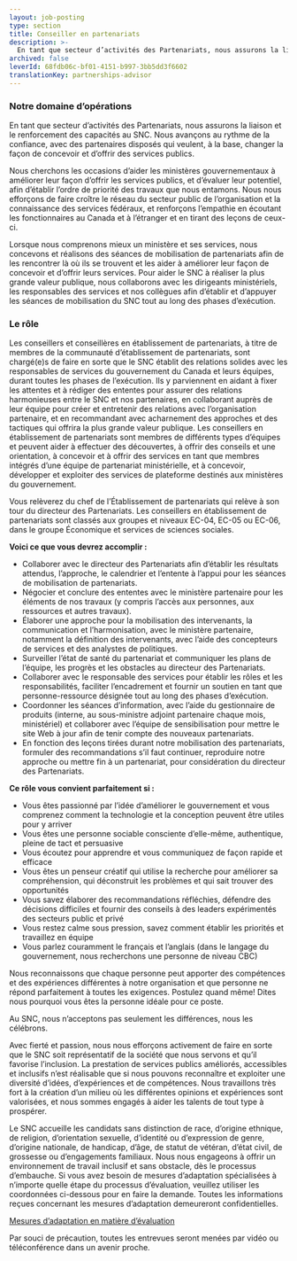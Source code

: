 ```yaml
---
layout: job-posting
type: section
title: Conseiller en partenariats
description: >-
  En tant que secteur d’activités des Partenariats, nous assurons la liaison et le renforcement des capacités au SNC. Nous avançons au rythme de la confiance, avec des partenaires disposés qui veulent, à la base, changer la façon de concevoir et d’offrir des services publics.
archived: false
leverId: 68fdb06c-bf01-4151-b997-3bb5dd3f6602
translationKey: partnerships-advisor
---
```

### Notre domaine d’opérations

En tant que secteur d’activités des Partenariats, nous assurons la liaison et le renforcement des capacités au SNC. Nous avançons au rythme de la confiance, avec des partenaires disposés qui veulent, à la base, changer la façon de concevoir et d’offrir des services publics.

Nous cherchons les occasions d’aider les ministères gouvernementaux à améliorer leur façon d’offrir les services publics, et d’évaluer leur potentiel, afin d’établir l’ordre de priorité des travaux que nous entamons. Nous nous efforçons de faire croître le réseau du secteur public de l’organisation et la connaissance des services fédéraux, et renforçons l’empathie en écoutant les fonctionnaires au Canada et à l’étranger et en tirant des leçons de ceux-ci.

Lorsque nous comprenons mieux un ministère et ses services, nous concevons et réalisons des séances de mobilisation de partenariats afin de les rencontrer là où ils se trouvent et les aider à améliorer leur façon de concevoir et d’offrir leurs services. Pour aider le SNC à réaliser la plus grande valeur publique, nous collaborons avec les dirigeants ministériels, les responsables des services et nos collègues afin d’établir et d’appuyer les séances de mobilisation du SNC tout au long des phases d’exécution.

### Le rôle

Les conseillers et conseillères en établissement de partenariats, à titre de membres de la communauté d’établissement de partenariats, sont chargé(e)s de faire en sorte que le SNC établit des relations solides avec les responsables de services du gouvernement du Canada et leurs équipes, durant toutes les phases de l’exécution. Ils y parviennent en aidant à fixer les attentes et à rédiger des ententes pour assurer des relations harmonieuses entre le SNC et nos partenaires, en collaborant auprès de leur équipe pour créer et entretenir des relations avec l’organisation partenaire, et en recommandant avec acharnement des approches et des tactiques qui offrira la plus grande valeur publique. Les conseillers en établissement de partenariats sont membres de différents types d’équipes et peuvent aider à effectuer des découvertes, à offrir des conseils et une orientation, à concevoir et à offrir des services en tant que membres intégrés d’une équipe de partenariat ministérielle, et à concevoir, développer et exploiter des services de plateforme destinés aux ministères du gouvernement.

Vous relèverez du chef de l’Établissement de partenariats qui relève à son tour du directeur des Partenariats. Les conseillers en établissement de partenariats sont classés aux groupes et niveaux EC-04, EC-05 ou EC-06, dans le groupe Économique et services de sciences sociales.

**Voici ce que vous devrez accomplir :**

* Collaborer avec le directeur des Partenariats afin d’établir les résultats attendus, l’approche, le calendrier et l’entente à l’appui pour les séances de mobilisation de partenariats.
* Négocier et conclure des ententes avec le ministère partenaire pour les éléments de nos travaux (y compris l’accès aux personnes, aux ressources et autres travaux).
* Élaborer une approche pour la mobilisation des intervenants, la communication et l’harmonisation, avec le ministère partenaire, notamment la définition des intervenants, avec l’aide des concepteurs de services et des analystes de politiques.
* Surveiller l’état de santé du partenariat et communiquer les plans de l’équipe, les progrès et les obstacles au directeur des Partenariats.
* Collaborer avec le responsable des services pour établir les rôles et les responsabilités, faciliter l’encadrement et fournir un soutien en tant que personne-ressource désignée tout au long des phases d’exécution.
* Coordonner les séances d’information, avec l’aide du gestionnaire de produits (interne, au sous-ministre adjoint partenaire chaque mois, ministériel) et collaborer avec l’équipe de sensibilisation pour mettre le site Web à jour afin de tenir compte des nouveaux partenariats.
* En fonction des leçons tirées durant notre mobilisation des partenariats, formuler des recommandations s’il faut continuer, reproduire notre approche ou mettre fin à un partenariat, pour considération du directeur des Partenariats.

**Ce rôle vous convient parfaitement si :**

* Vous êtes passionné par l’idée d’améliorer le gouvernement et vous comprenez comment la technologie et la conception peuvent être utiles pour y arriver
* Vous êtes une personne sociable consciente d’elle-même, authentique, pleine de tact et persuasive
* Vous écoutez pour apprendre et vous communiquez de façon rapide et efficace
* Vous êtes un penseur créatif qui utilise la recherche pour améliorer sa compréhension, qui déconstruit les problèmes et qui sait trouver des opportunités
* Vous savez élaborer des recommandations réfléchies, défendre des décisions difficiles et fournir des conseils à des leaders expérimentés des secteurs public et privé
* Vous restez calme sous pression, savez comment établir les priorités et travaillez en équipe
* Vous parlez couramment le français et l’anglais (dans le langage du gouvernement, nous recherchons une personne de niveau CBC)

Nous reconnaissons que chaque personne peut apporter des compétences et des expériences différentes à notre organisation et que personne ne répond parfaitement à toutes les exigences. Postulez quand même! Dites nous pourquoi vous êtes la personne idéale pour ce poste.

Au SNC, nous n’acceptons pas seulement les différences, nous les célébrons.

Avec fierté et passion, nous nous efforçons activement de faire en sorte que le SNC soit représentatif de la société que nous servons et qu’il favorise l’inclusion. La prestation de services publics améliorés, accessibles et inclusifs n’est réalisable que si nous pouvons reconnaître et exploiter une diversité d’idées, d’expériences et de compétences. Nous travaillons très fort à la création d’un milieu où les différentes opinions et expériences sont valorisées, et nous sommes engagés à aider les talents de tout type à prospérer.

Le SNC accueille les candidats sans distinction de race, d’origine ethnique, de religion, d’orientation sexuelle, d’identité ou d’expression de genre, d’origine nationale, de handicap, d’âge, de statut de vétéran, d’état civil, de grossesse ou d’engagements familiaux. Nous nous engageons à offrir un environnement de travail inclusif et sans obstacle, dès le processus d’embauche. Si vous avez besoin de mesures d’adaptation spécialisées à n’importe quelle étape du processus d’évaluation, veuillez utiliser les coordonnées ci-dessous pour en faire la demande. Toutes les informations reçues concernant les mesures d’adaptation demeureront confidentielles.

[Mesures d’adaptation en matière d’évaluation](https://www.canada.ca/fr/commission-fonction-publique/services/mesures-d-adaptation-matiere-evaluation.html)

Par souci de précaution, toutes les entrevues seront menées par vidéo ou téléconférence dans un avenir proche.